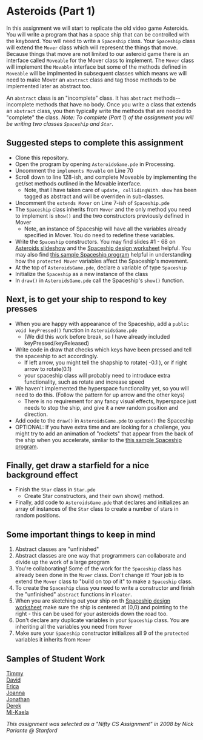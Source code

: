 Asteroids (Part 1)
==================
In this assignment we will start to replicate the old video game Asteroids. You will write a program that has a space ship that can be controlled with the keyboard. You will need to write a `Spaceship` class. Your `Spaceship` class will extend the `Mover` class which will represent the things that move. Because things that move are not limited to our asteroid game there is an interface called `Moveable` for the Mover class to implement. The `Mover` class will implement the `Movable` interface but some of the methods defined in `Moveable` will be implmented in subsequent classes which means we will need to make Mover an `abstract` class and tag those methods to be implemented later as abstract too.

An `abstract` class is an "incomplete" class. It has `abstract` methods--incomplete methods that have no body. Once you write a class that extends an `abstract` class, you then typically write the methods that are needed to "complete" the class. _Note: To complete (Part 1)  of the assignment you will be writing two classes `Spaceship` and `Star`._

Suggested steps to complete this assignment
-------------------------------------------
* Clone this repository.
* Open the program by opening `AsteroidsGame.pde` in Processing.
* Uncomment the `implements Movable` on Line 70
* Scroll down to line 128-ish, and complete Moveable by implementing the get/set methods outlined in the Movable interface.
  * Note, that I have taken care of `update, collidingWith`.  `show` has been tagged as abstract and will be overriden in sub-classes.
* Uncomment the `extends Mover` on Line 7-ish of `Spaceship.pde`
* The `Spaceship` class inherits from `Mover` and the only method you need to implement is `show()` and the two constructors previously defined in Mover
  * Note, an instance of Spaceship will have all the variables already specified in Mover. You do need to redefine these variables.
* Write the `Spaceship` constructors. You may find slides #1 - 68 on [Asteroids slideshow](https://docs.google.com/presentation/d/1-NUJtmxfJ06K_RFNjdTwKlqEEAw7JUvq_0nx43Fobu4/edit#slide=id.g45b409ab78_7_6) and the [Spaceship design worksheet](https://docs.google.com/document/d/14BTGf9DjeZZfd5FJKUQzFo_K2eOOf1wwiqPe-EshhQM/edit?usp=sharing) helpful. You may also find [this sample Spaceship program](https://apcslowell.github.io/AsteroidsVariableDemoV2/) helpful in understanding how the `protected Mover` variables affect the Spaceship's movement.
* At the top of `AsteroidsGame.pde`, declare a variable of type `Spaceship`
* Initialize the `Spaceship` as a new instance of the class
* In `draw()` in `AsteroidsGame.pde` call the Spaceship's `show()` function.

Next, is to get your ship to respond to key presses
---------------------------------------------------
* When you are happy with appearance of the Spaceship, add a `public void keyPressed()` function in `AsteroidsGame.pde`
  * (We did this work before break, so I have already included keyPressed/keyReleased)
* Write code in draw that checks which keys have been pressed and tell the spaceship to act accordingly.
  * If left arrow, you might tell the shapship to rotate( -0.1 ), or if right arrow to rotate(0.1)
  * your spaceship class will probably need to introduce extra functionality, such as rotate and increase speed
* We haven't implemented the hyperspace functionality yet, so you will need to do this. (Follow the pattern for up arrow and the other keys) 
  * There is no requirement for any fancy visual effects, hyperspace just needs to stop the ship, and give it a new random position and direction.
* Add code to the `draw()` in `AsteroidsGame.pde` to `update()` the Spaceship
* OPTIONAL: If you have extra time and are looking for a challenge, you might try to add an animation of "rockets" that appear from the back of the ship when you accelerate, simliar to the [this sample Spaceship program](https://apcslowell.github.io/AsteroidsVariableDemoV2/). 

Finally, get draw a starfield for a nice background effect
----------------------------------------------------------
* Finish the `Star` class in `Star.pde`
  * Create Star constructors, and their own show() method.
* Finally, add code to `AsteroidsGame.pde` that declares and initializes an array of instances of the `Star` class to create a number of stars in random positions.

Some important things to keep in mind
-------------------------------------
1. Abstract classes are "unfinished"
2. Abstract classes are one way that programmers can collaborate and divide up the work of a large program
3. You're collaborating! Some of the work for the `Spaceship` class has already been done in the `Mover` class. Don't change it! Your job is to extend the `Mover` class to "build on top of it" to make a `Spaceship` class. 
3. To create the `Spaceship` class you need to write a constructor and finish the "unfinished" `abstract` functions in `Floater`.
4. When you are sketching out your ship on th [Spaceship design worksheet](https://docs.google.com/document/d/14BTGf9DjeZZfd5FJKUQzFo_K2eOOf1wwiqPe-EshhQM/edit?usp=sharing) make sure the ship is centered at (0,0) and pointing to the right - this can be used for your asteroids down the road too.
4. Don't declare any duplicate variables in your `Spaceship` class. You are inheriting all the variables you need from `Mover`
5. Make sure your `Spaceship` constructor initializes all 9 of the `protected` variables it inherits from `Mover`

Samples of Student Work
-----------------------
[Timmy](https://tidang.github.io/AsteroidsGame/)   
[David](https://daamaya.github.io/AsteroidsGame/)   
[Erica](https://ekwkk.github.io/AsteroidsGame/)   
[Joanna](https://j0annalu.github.io/AsteroidsGame/)   
[Jonathan](https://jonathanchu33.github.io/AsteroidsGame/)   
[Derek](https://keredlew.github.io/AsteroidsGame/)   
[Mi-Kaela](https://mikamarciales.github.io/AsteroidsGame/)   



*This assignment was selected as a "Nifty CS Assignment" in 2008 by Nick Parlante @ Stanford*

